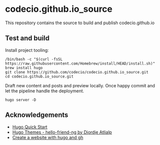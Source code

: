 # codecio.github.io_source
This repository contains the source to build and publish codecio.github.io

## Test and build

Install project tooling:

    /bin/bash -c "$(curl -fsSL https://raw.githubusercontent.com/Homebrew/install/HEAD/install.sh)"
    brew install hugo
    git clone https://github.com/codecio/codecio.github.io_source.git
    cd codecio.github.io_source.git

Draft new content and posts and preview locally. Once happy commit and let the pipeline handle the deployment.

    hugo server -D

## Acknowledgements

* [Hugo Quick Start](https://gohugo.io/getting-started/quick-start/)
* [Hugo Themes - hello-friend-ng by Djordje Atlialp](https://github.com/rhazdon/hugo-theme-hello-friend-ng/)
* [Create a website with hugo and gh](https://www.mytechramblings.com/posts/create-a-website-with-hugo-and-gh/)
